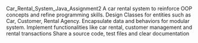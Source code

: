 Car_Rental_System_Java_Assignment2
A car rental system to reinforce OOP concepts and refine programming skills.
Design Classes for entities such as Car, Customer, Rental Agency.
Encapsulate data and behaviors for modular system.
Implement functionalities like car rental, customer management and rental transactions
Share a source code, test files and clear documentation
